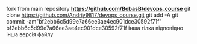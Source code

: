 fork from main repository **https://github.com/BobasB/devops_course**
git clone https://github.com/Andriy9817/devops_course.git
git add -A
git commit -am"bf2ebb6c5d99e7a66ee3ae4ec901dce30592f71f"
bf2ebb6c5d99e7a66ee3ae4ec901dce30592f71f
інша гілка відповідно інша версія файлу